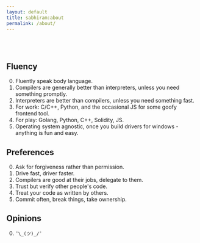 ```yaml
---
layout: default
title: sabhiram:about
permalink: /about/
---
```


<br><br>


## Fluency

0. Fluently speak body language.
1. Compilers are generally better than interpreters, unless you need something promptly.
2. Interpreters are better than compilers, unless you need something fast.
3. For work: C/C++, Python, and the occasional JS for some goofy frontend tool.
4. For play: Golang, Python, C++, Solidity, JS.
5. Operating system agnostic, once you build drivers for windows - anything is fun and easy.

## Preferences

0. Ask for forgiveness rather than permission.
1. Drive fast, driver faster.
2. Compilers are good at their jobs, delegate to them.
3. Trust but verify other people's code.
4. Treat your code as written by others.
5. Commit often, break things, take ownership.

## Opinions

0. `¯\_(ツ)_/¯`

